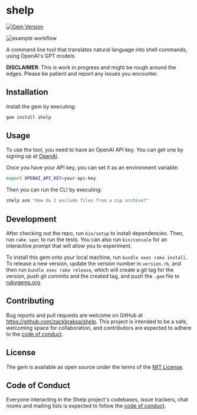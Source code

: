 # shelp

[![Gem Version](https://badge.fury.io/rb/shelp.svg)](https://badge.fury.io/rb/shelp)

![example workflow](https://github.com/zackbraksa/shelp/actions/workflows/main.yml/badge.svg)

A command line tool that translates natural language into shell commands, using OpenAI's GPT models.

**DISCLAIMER**: This is work in progress and might be rough around the edges. Please be patient and report any issues you encounter.

## Installation

Install the gem by executing:

```bash
gem install shelp
```

## Usage

To use the tool, you need to have an OpenAI API key. You can get one by signing up at [OpenAI](https://platform.openai.com/signup).

Once you have your API key, you can set it as an environment variable:

```bash
export OPENAI_API_KEY=your-api-key
```

Then you can run the CLI by executing:

```bash
shelp ask "How do I exclude files from a zip archive?"
```

## Development

After checking out the repo, run `bin/setup` to install dependencies. Then, run `rake spec` to run the tests. You can also run `bin/console` for an interactive prompt that will allow you to experiment.

To install this gem onto your local machine, run `bundle exec rake install`. To release a new version, update the version number in `version.rb`, and then run `bundle exec rake release`, which will create a git tag for the version, push git commits and the created tag, and push the `.gem` file to [rubygems.org](https://rubygems.org).

## Contributing

Bug reports and pull requests are welcome on GitHub at <https://github.com/zackbraksa/shelp>. This project is intended to be a safe, welcoming space for collaboration, and contributors are expected to adhere to the [code of conduct](https://github.com/zackbraksa/shelp/blob/main/CODE_OF_CONDUCT.md).

## License

The gem is available as open source under the terms of the [MIT License](https://opensource.org/licenses/MIT).

## Code of Conduct

Everyone interacting in the Shelp project's codebases, issue trackers, chat rooms and mailing lists is expected to follow the [code of conduct](https://github.com/zackbraksa/shelp/blob/main/CODE_OF_CONDUCT.md).
